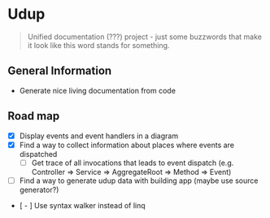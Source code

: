 # Udup
> Unified documentation (???) project - just some buzzwords that make it look like this word stands for something.

## General Information
- Generate nice living documentation from code

## Road map

- [x] Display events and event handlers in a diagram
- [x] Find a way to collect information about places where events are dispatched
  - [ ] Get trace of all invocations that leads to event dispatch (e.g. Controller => Service => AggregateRoot => Method => Event)
- [ ] Find a way to generate udup data with building app (maybe use source generator?)
- [ - ] Use syntax walker instead of linq